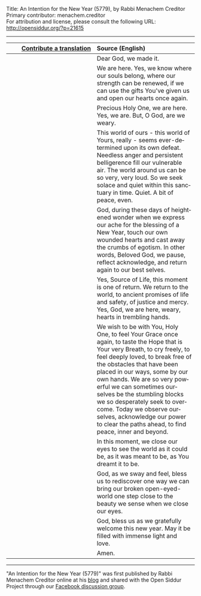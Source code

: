 <html>
<head></head>
<body>
Title: An Intention for the New Year (5779), by Rabbi Menachem Creditor<br />
Primary contributor: menachem.creditor<br />
For attribution and license, please consult the following URL: <a href="http://opensiddur.org/?p=21615">http://opensiddur.org/?p=21615</a>
<p />
<hr />

<table style="margin-left: auto;margin-right: auto;" class="draggable">
<thead><tr><th id="x" style="text-align: right;"><a href="/contributing/upload/">Contribute a translation</a></th><th style="text-align: left;">Source (English)</th></tr></thead>
<tbody>
<tr><td style="vertical-align:top;" width="46%">
<div class="liturgy" lang="he">

</span></div></td>
 
<td style="vertical-align:top;" width="53%">
<div class="english" lang="en">
Dear God, we made it.
</div></td></tr>


<tr><td style="vertical-align:top;" width="46%">
<div class="liturgy" lang="he">

</span></div></td>
 
<td style="vertical-align:top;" width="53%">
<div class="english" lang="en">
We are here. 
Yes, we know where our souls belong, 
where our strength can be renewed, 
if we can use the gifts You've given us 
and open our hearts once again.
</div></td></tr>


<tr><td style="vertical-align:top;" width="46%">
<div class="liturgy" lang="he">

</span></div></td>
 
<td style="vertical-align:top;" width="53%">
<div class="english" lang="en">
Precious Holy One, 
we are here. 
Yes, we are. 
But, O God, are we weary.
</div></td></tr>


<tr><td style="vertical-align:top;" width="46%">
<div class="liturgy" lang="he">

</span></div></td>
 
<td style="vertical-align:top;" width="53%">
<div class="english" lang="en">
This world of ours - 
this world of Yours, really - 
seems ever-determined upon its own defeat. 
Needless anger and persistent belligerence fill our vulnerable air. 
The world around us can be so very, very loud. 
So we seek solace and quiet within this sanctuary in time. Quiet. 
A bit of peace, even.
</div></td></tr>


<tr><td style="vertical-align:top;" width="46%">
<div class="liturgy" lang="he">

</span></div></td>
 
<td style="vertical-align:top;" width="53%">
<div class="english" lang="en">
God, 
during these days of heightened wonder 
when we express our ache for the blessing of a New Year, 
touch our own wounded hearts 
and cast away the crumbs of egotism. 
In other words, Beloved God, 
we pause, reflect acknowledge, and return again to our best selves.
</div></td></tr>


<tr><td style="vertical-align:top;" width="46%">
<div class="liturgy" lang="he">

</span></div></td>
 
<td style="vertical-align:top;" width="53%">
<div class="english" lang="en">
Yes, Source of Life, 
this moment is one of return. 
We return to the world, 
to ancient promises 
of life and safety, 
of justice and mercy. 
Yes, God, 
we are here, weary, 
hearts in trembling hands.
</div></td></tr>


<tr><td style="vertical-align:top;" width="46%">
<div class="liturgy" lang="he">

</span></div></td>
 
<td style="vertical-align:top;" width="53%">
<div class="english" lang="en">
We wish to be with You, Holy One, 
to feel Your Grace once again, 
to taste the Hope that is Your very Breath, 
to cry freely, 
to feel deeply loved, 
to break free of the obstacles that have been placed in our ways, 
some by our own hands. 
We are so very powerful 
we can sometimes ourselves be the stumbling blocks 
we so desperately seek to overcome. 
Today we observe ourselves, 
acknowledge our power 
to clear the paths ahead, 
to find peace, inner and beyond.
</div></td></tr>


<tr><td style="vertical-align:top;" width="46%">
<div class="liturgy" lang="he">

</span></div></td>
 
<td style="vertical-align:top;" width="53%">
<div class="english" lang="en">
In this moment, 
we close our eyes to see the world as it could be, 
as it was meant to be, 
as You dreamt it to be. 
</div></td></tr>


<tr><td style="vertical-align:top;" width="46%">
<div class="liturgy" lang="he">

</span></div></td>
 
<td style="vertical-align:top;" width="53%">
<div class="english" lang="en">
God, 
as we sway and feel, 
bless us to rediscover 
one way we can bring our broken open-eyed-world 
one step close to the beauty we sense when we close our eyes.
</div></td></tr>


<tr><td style="vertical-align:top;" width="46%">
<div class="liturgy" lang="he">

</span></div></td>
 
<td style="vertical-align:top;" width="53%">
<div class="english" lang="en">
God, 
bless us as we gratefully welcome this new year. 
May it be filled with immense light and love.
</div></td></tr>


<tr><td style="vertical-align:top;" width="46%">
<div class="liturgy" lang="he">

</span></div></td>
 
<td style="vertical-align:top;" width="53%">
<div class="english" lang="en">
Amen.
</div></td></tr>
</tbody></table>

<hr />

"An Intention for the New Year (5779)" was first published by Rabbi Menachem Creditor online at his <a href="http://rabbicreditor.blogspot.com/2018/09/an-intention-for-new-year-5779.html">blog</a> and shared with the Open Siddur Project through our <a href="https://www.facebook.com/groups/opensiddur/permalink/10155993128337746/">Facebook discussion group</a>.
</body>
</html>